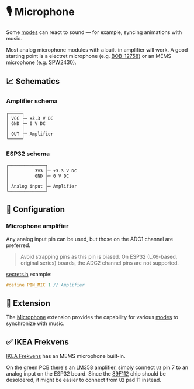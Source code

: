 # 🎙️ Microphone

Some [modes](https://github.com/VIPnytt/Frekvens/wiki/Modes) can react to sound — for example, syncing animations with music.

Most analog microphone modules with a built-in amplifier will work. A good starting point is a electret microphone (e.g. [BOB-12758](https://www.sparkfun.com/sparkfun-electret-microphone-breakout.html)) or an MEMS microphone (e.g. [SPW2430](https://www.adafruit.com/product/2716)).

## 📈 Schematics

### Amplifier schema

```text
┌─────┐
│ VCC ├─ +3.3 V DC
│ GND ├─ 0 V DC
│     │
│ OUT ├─ Amplifier
└─────┘
```

### ESP32 schema

```text
┌──────────────┐
│          3V3 ├─ +3.3 V DC
│          GND ├─ 0 V DC
│              │
│ Analog input ├─ Amplifier
└──────────────┘
```

## 🔧 Configuration

### Microphone amplifier

Any analog input pin can be used, but those on the ADC1 channel are preferred.

> Avoid strapping pins as this pin is biased. On ESP32 (LX6-based, original series) boards, the ADC2 channel pins are not supported.

[secrets.h](https://github.com/VIPnytt/Frekvens/blob/main/firmware/include/config/secrets.h) example:

```h
#define PIN_MIC 1 // Amplifier
```

## 🧩 Extension

The [Microphone](https://github.com/VIPnytt/Frekvens/wiki/Extensions#️-microphone) extension provides the capability for various [modes](https://github.com/VIPnytt/Frekvens/wiki/Modes) to synchronize with music.

## ✅ IKEA Frekvens

[IKEA Frekvens](https://github.com/VIPnytt/Frekvens/wiki/IKEA-Frekvens#wiring-the-microphone) has an MEMS microphone built-in.

On the green PCB there's an [LM358](https://www.onsemi.com/download/data-sheet/pdf/lm358-d.pdf) amplifier, simply connect `U3` pin 7 to an analog input on the ESP32 board.
Since the [89F112](https://lceda.cn/components/89F112_aeaaa99e4cd44677a24b9884cee22ff3) chip should be desoldered, it might be easier to connect from `U2` pad 11 instead.
